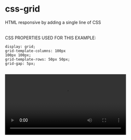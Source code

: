 # css-grid
HTML responsive by adding a single line of CSS
<br>
<br>
<br>
CSS PROPERTIES USED FOR THIS EXAMPLE:

<code>display: grid;</code><br>
<code>grid-template-columns: 100px 100px 100px;</code><br>
<code>grid-template-rows: 50px 50px;</code><br>
<code>grid-gap: 5px;</code><br>

<code>
<video width="400" controls>
  <source src="css-grid1.webm" type="video/webm">
</video>
</code>
